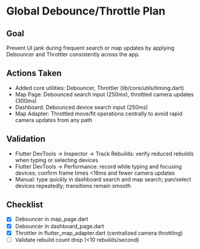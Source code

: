 # Global Debounce/Throttle Plan

## Goal
Prevent UI jank during frequent search or map updates by applying Debouncer and Throttler consistently across the app.

## Actions Taken
- Added core utilities: Debouncer, Throttler (lib/core/utils/timing.dart)
- Map Page: Debounced search input (250ms), throttled camera updates (300ms)
- Dashboard: Debounced device search input (250ms)
- Map Adapter: Throttled move/fit operations centrally to avoid rapid camera updates from any path

## Validation
- Flutter DevTools → Inspector → Track Rebuilds: verify reduced rebuilds when typing or selecting devices
- Flutter DevTools → Performance: record while typing and focusing devices; confirm frame times <16ms and fewer camera updates
- Manual: type quickly in dashboard search and map search; pan/select devices repeatedly; transitions remain smooth

## Checklist
- [x] Debouncer in map_page.dart
- [x] Debouncer in dashboard_page.dart
- [x] Throttler in flutter_map_adapter.dart (centralized camera throttling)
- [ ] Validate rebuild count drop (<10 rebuilds/second)
